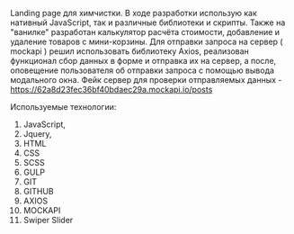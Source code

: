 Landing page для химчистки. В ходе разработки использую как нативный JavaScript, так и различные библиотеки и скрипты. Также на "ванилке" разработан калькулятор расчёта стоимости, добавление и удаление товаров с мини-корзины. Для отправки запроса на сервер ( mockapi ) решил использовать библиотеку Axios, реализован функционал сбор данных в форме и отправка их на сервер, а после, оповещение пользователя об отправки запроса с помощью вывода модального окна. Фейк сервер для проверки отправляемых данных - https://62a8d23fec36bf40bdaec29a.mockapi.io/posts 

Используемые технологии:
1. JavaScript,
2. Jquery,
3. HTML
4. CSS
5. SCSS
6. GULP
7. GIT
8. GITHUB
9. AXIOS
10. MOCKAPI
11. Swiper Slider
